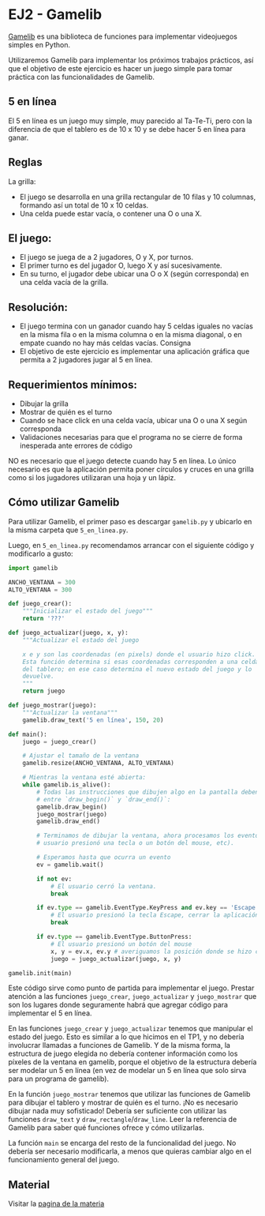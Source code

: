 # EJ2 - Gamelib

[Gamelib](https://github.com/dessaya/python-gamelib) es una biblioteca de funciones para implementar videojuegos simples en Python.

Utilizaremos Gamelib para implementar los próximos trabajos prácticos, así que el objetivo de este ejercicio es hacer un juego simple para tomar práctica con las funcionalidades de Gamelib.

## 5 en línea

El 5 en línea es un juego muy simple, muy parecido al Ta-Te-Ti, pero con la diferencia de que el tablero es de 10 x 10 y se debe hacer 5 en línea para ganar.

## Reglas

La grilla:

- El juego se desarrolla en una grilla rectangular de 10 filas y 10 columnas, formando así un total de 10 x 10 celdas.
- Una celda puede estar vacía, o contener una O o una X.

## El juego:

- El juego se juega de a 2 jugadores, O y X, por turnos.
- El primer turno es del jugador O, luego X y así sucesivamente.
- En su turno, el jugador debe ubicar una O o X (según corresponda) en una celda vacía de la grilla.

## Resolución:

- El juego termina con un ganador cuando hay 5 celdas iguales no vacías en la misma fila o en la misma columna o en la misma diagonal, o en empate cuando no hay más celdas vacías.
Consigna
- El objetivo de este ejercicio es implementar una aplicación gráfica que permita a 2 jugadores jugar al 5 en línea.

## Requerimientos mínimos:

- Dibujar la grilla
- Mostrar de quién es el turno
- Cuando se hace click en una celda vacía, ubicar una O o una X según corresponda
- Validaciones necesarias para que el programa no se cierre de forma inesperada ante errores de código

NO es necesario que el juego detecte cuando hay 5 en línea. Lo único necesario es que la aplicación permita poner círculos y cruces en una grilla como si los jugadores utilizaran una hoja y un lápiz.

## Cómo utilizar Gamelib

Para utilizar Gamelib, el primer paso es descargar `gamelib.py` y ubicarlo en la misma carpeta que `5_en_linea.py`.

Luego, en `5_en_linea.py` recomendamos arrancar con el siguiente código y modificarlo a gusto:

```python
import gamelib

ANCHO_VENTANA = 300
ALTO_VENTANA = 300

def juego_crear():
    """Inicializar el estado del juego"""
    return '???'

def juego_actualizar(juego, x, y):
    """Actualizar el estado del juego

    x e y son las coordenadas (en pixels) donde el usuario hizo click.
    Esta función determina si esas coordenadas corresponden a una celda
    del tablero; en ese caso determina el nuevo estado del juego y lo
    devuelve.
    """
    return juego

def juego_mostrar(juego):
    """Actualizar la ventana"""
    gamelib.draw_text('5 en línea', 150, 20)

def main():
    juego = juego_crear()

    # Ajustar el tamaño de la ventana
    gamelib.resize(ANCHO_VENTANA, ALTO_VENTANA)

    # Mientras la ventana esté abierta:
    while gamelib.is_alive():
        # Todas las instrucciones que dibujen algo en la pantalla deben ir
        # entre `draw_begin()` y `draw_end()`:
        gamelib.draw_begin()
        juego_mostrar(juego)
        gamelib.draw_end()

        # Terminamos de dibujar la ventana, ahora procesamos los eventos (si el
        # usuario presionó una tecla o un botón del mouse, etc).

        # Esperamos hasta que ocurra un evento
        ev = gamelib.wait()

        if not ev:
            # El usuario cerró la ventana.
            break

        if ev.type == gamelib.EventType.KeyPress and ev.key == 'Escape':
            # El usuario presionó la tecla Escape, cerrar la aplicación.
            break

        if ev.type == gamelib.EventType.ButtonPress:
            # El usuario presionó un botón del mouse
            x, y = ev.x, ev.y # averiguamos la posición donde se hizo click
            juego = juego_actualizar(juego, x, y)

gamelib.init(main)
```

Este código sirve como punto de partida para implementar el juego. Prestar atención a las funciones `juego_crear`, `juego_actualizar` y `juego_mostrar` que son los lugares donde seguramente habrá que agregar código para implementar el 5 en línea.

En las funciones `juego_crear` y `juego_actualizar` tenemos que manipular el estado del juego. Esto es similar a lo que hicimos en el TP1, y no debería involucrar llamadas a funciones de Gamelib. Y de la misma forma, la estructura de juego elegida no debería contener información como los píxeles de la ventana en gamelib, porque el objetivo de la estructura debería ser modelar un 5 en línea (en vez de modelar un 5 en línea que solo sirva para un programa de gamelib).

En la función `juego_mostrar` tenemos que utilizar las funciones de Gamelib para dibujar el tablero y mostrar de quién es el turno. ¡No es necesario dibujar nada muy sofisticado! Debería ser suficiente con utilizar las funciones `draw_text` y `draw_rectangle`/`draw_line`. Leer la referencia de Gamelib para saber qué funciones ofrece y cómo utilizarlas.

La función `main` se encarga del resto de la funcionalidad del juego. No debería ser necesario modificarla, a menos que quieras cambiar algo en el funcionamiento general del juego.

## Material

Visitar la [pagina de la materia](https://algoritmos1rw.ddns.net/ej2)